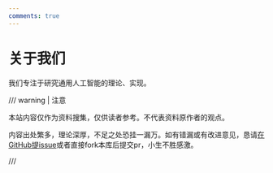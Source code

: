 ```yaml
---
comments: true
---
```


# 关于我们

我们专注于研究通用人工智能的理论、实现。

/// warning | 注意

本站内容仅作为资料搜集，仅供读者参考。不代表资料原作者的观点。

内容出处繁多，理论深厚，不足之处恐挂一漏万。如有错漏或有改进意见，恳请[在GitHub提issue](https://github.com/Hailaylin/agi-society-cn/issues/new)或者直接fork本库后提交pr，小生不胜感激。

///
